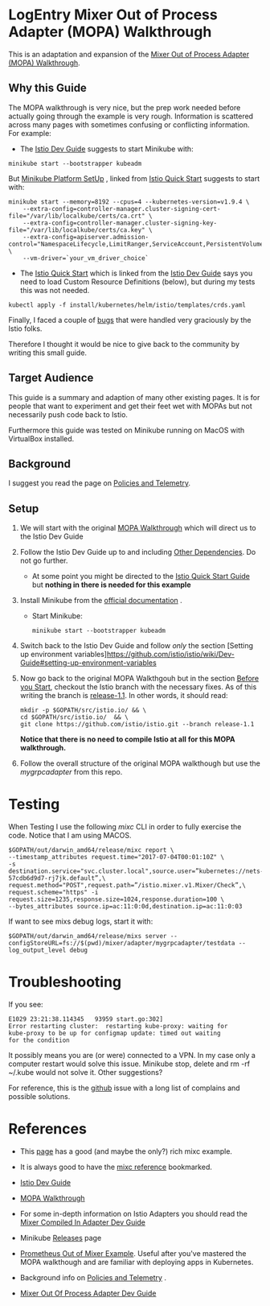 # LogEntry Mixer Out of Process Adapter (MOPA) Walkthrough

This is an adaptation and expansion of the [Mixer Out of Process Adapter (MOPA) Walkthrough](https://github.com/istio/istio/wiki/Mixer-Out-of-Process-Adapter-Walkthrough).

## Why this Guide

The MOPA walkthrough is very nice, but the prep work needed before actually going through the example is very rough. Information is scattered across many pages with sometimes confusing or conflicting information. For example:

* The [Istio Dev Guide](https://github.com/istio/istio/wiki/Dev-Guide) suggests to start Minikube with:

```
minikube start --bootstrapper kubeadm
```

But [Minikube Platform SetUp](https://istio.io/docs/setup/kubernetes/platform-setup/minikube/) , linked from [Istio Quick Start](https://istio.io/docs/setup/kubernetes/quick-start/) suggests to start with:
```
minikube start --memory=8192 --cpus=4 --kubernetes-version=v1.9.4 \
    --extra-config=controller-manager.cluster-signing-cert-file="/var/lib/localkube/certs/ca.crt" \
    --extra-config=controller-manager.cluster-signing-key-file="/var/lib/localkube/certs/ca.key" \
    --extra-config=apiserver.admission-control="NamespaceLifecycle,LimitRanger,ServiceAccount,PersistentVolumeLabel,DefaultStorageClass,DefaultTolerationSeconds,MutatingAdmissionWebhook,ValidatingAdmissionWebhook,ResourceQuota" \
    --vm-driver=`your_vm_driver_choice`
```
* The [Istio Quick Start](https://istio.io/docs/setup/kubernetes/quick-start/) which is linked from the [Istio Dev Guide](https://github.com/istio/istio/wiki/Dev-Guide) says you need to load Custom Resource Definitions (below), but during my tests this was not needed.

```
kubectl apply -f install/kubernetes/helm/istio/templates/crds.yaml
```

Finally, I faced a couple of [bugs](https://github.com/istio/istio/issues/9459) that were handled very graciously by the Istio folks.

Therefore I thought it would be nice to give back to the community by writing this small guide.

## Target Audience

This guide is a summary and adaption of many other existing pages. It is for people that want to experiment and get their feet wet with MOPAs but not necessarily push code back to Istio.

Furthermore this guide was tested on Minikube running on MacOS with VirtualBox installed.

## Background

I suggest you read the page on [Policies and Telemetry](https://istio.io/docs/concepts/policies-and-telemetry/).

## Setup

1. We will start with the original [MOPA Walkthrough](https://github.com/istio/istio/wiki/Mixer-Out-of-Process-Adapter-Walkthrough) which will direct us to the Istio Dev Guide

2. Follow the Istio Dev Guide up to and  including [Other Dependencies](https://github.com/istio/istio/wiki/Dev-Guide#other-dependencies). Do not go further.

   * At some point you might be directed to the [Istio Quick Start Guide](https://istio.io/docs/setup/kubernetes/quick-start/)  but **nothing in there is needed for this example**

2. Install Minikube from the [official documentation](https://kubernetes.io/docs/tasks/tools/install-minikube/) .

    * Start Minikube:

        ```
        minikube start --bootstrapper kubeadm
        ```
3. Switch back to the Istio Dev Guide and follow _only_ the section [Setting up environment variables]https://github.com/istio/istio/wiki/Dev-Guide#setting-up-environment-variables

3. Now go back to the original MOPA Walkthgouh but in the section [Before you Start](https://github.com/istio/istio/wiki/Mixer-Out-of-Process-Adapter-Walkthrough#before-you-start), checkout the Istio branch with the necessary fixes. As of this writing the branch is [release-1.1](https://github.com/istio/istio/tree/release-1.1). In other words, it should read:

    ```
    mkdir -p $GOPATH/src/istio.io/ && \
    cd $GOPATH/src/istio.io/  && \
    git clone https://github.com/istio/istio.git --branch release-1.1
    ```

    **Notice that there is no need to compile Istio at all for this MOPA walkthrough.**

4. Follow the overall structure of the original MOPA walkthough but use the _mygrpcadapter_ from this repo.

# Testing

When Testing I use the following _mixc_ CLI in order to fully exercise the code. Notice that I am using MACOS.
```
$GOPATH/out/darwin_amd64/release/mixc report \
--timestamp_attributes request.time="2017-07-04T00:01:10Z" \
-s destination.service="svc.cluster.local",source.user=”kubernetes://nets-57cdb6d9d7-rj7jk.default”,\
request.method="POST",request.path=”/istio.mixer.v1.Mixer/Check”,\
request.scheme="https" -i request.size=1235,response.size=1024,response.duration=100 \
--bytes_attributes source.ip=ac:11:0:0d,destination.ip=ac:11:0:03
```

If want to see mixs debug logs, start it with:

```
$GOPATH/out/darwin_amd64/release/mixs server --configStoreURL=fs://$(pwd)/mixer/adapter/mygrpcadapter/testdata --log_output_level debug
```

# Troubleshooting

If you see:

```
E1029 23:21:38.114345   93959 start.go:302]
Error restarting cluster:  restarting kube-proxy: waiting for
kube-proxy to be up for configmap update: timed out waiting
for the condition
```
It possibly means you are (or were) connected to a VPN. In my case only a computer restart would solve this issue. Minikube stop, delete and rm -rf ~/.kube would not solve it. Other suggestions?

For reference, this is the [github](https://github.com/kubernetes/minikube/issues/3022) issue with a long list of complains and possible solutions.

# References

 * This [page](https://github.com/istio/istio/wiki/Mixer-Running-a-Local-Instance) has a good (and maybe the only?) rich mixc example.

 * It is always good to have the [mixc reference](https://istio.io/docs/reference/commands/mixc/) bookmarked.

 * [Istio Dev Guide](https://github.com/istio/istio/wiki/Dev-Guide)

 * [MOPA Walkthrough](https://github.com/istio/istio/wiki/Mixer-Out-of-Process-Adapter-Walkthrough)

 * For some in-depth information on Istio Adapters you should read the [Mixer Compiled In Adapter Dev Guide](https://github.com/istio/istio/wiki/Mixer-Compiled-In-Adapter-Dev-Guide)

 * Minikube [Releases](https://github.com/kubernetes/minikube/releases) page

 * [Prometheus Out of Mixer Example](https://github.com/istio/istio/tree/master/mixer/test/prometheus). Useful after you've mastered the MOPA walkthough and are familiar with deploying apps in Kubernetes.

 * Background info on [Policies and Telemetry](https://istio.io/docs/concepts/policies-and-telemetry/) .

 * [Mixer Out Of Process Adapter Dev Guide](https://github.com/istio/istio/wiki/Mixer-Out-Of-Process-Adapter-Dev-Guide)

 















